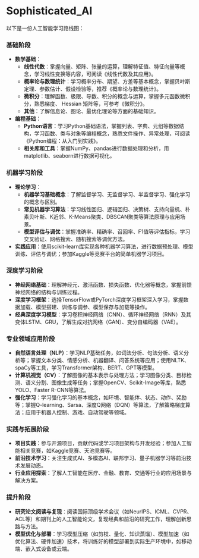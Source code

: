 # Sophisticated_AI
以下是一份人工智能学习路线图：

### 基础阶段
- **数学基础**：
    - **线性代数**：掌握向量、矩阵、张量的运算，理解特征值、特征向量等概念，学习线性变换等内容，可阅读《线性代数及其应用》。
    - **概率论与数理统计**：学习概率分布、期望、方差等基本概念，掌握贝叶斯定理、参数估计、假设检验等，推荐《概率论与数理统计》。
    - **微积分**：理解函数、极限、导数、积分的概念与运算，掌握多元函数微积分，熟悉梯度、 Hessian 矩阵等，可参考《微积分》。
    - **其他**：了解信息论、图论、最优化理论等方面的基础知识。
- **编程基础**：
    - **Python语言**：学习Python基础语法，掌握列表、字典、元组等数据结构，学习函数、类与对象等编程概念，熟悉文件操作、异常处理，可阅读《Python编程：从入门到实践》。
    - **相关库和工具**：掌握NumPy、pandas进行数据处理和分析，用matplotlib、seaborn进行数据可视化。

### 机器学习阶段
- **理论学习**：
    - **机器学习基础概念**：了解监督学习、无监督学习、半监督学习、强化学习的概念与区别。
    - **常见机器学习算法**：学习线性回归、逻辑回归、决策树、支持向量机、朴素贝叶斯、K近邻、K-Means聚类、DBSCAN聚类等算法原理与应用场景。
    - **模型评估与调优**：掌握准确率、精确率、召回率、F1值等评估指标，学习交叉验证、网格搜索、随机搜索等调优方法。
- **实践应用**：使用scikit-learn库实现各种机器学习算法，进行数据预处理、模型训练、评估与调优；参加Kaggle等竞赛平台的简单机器学习项目。

### 深度学习阶段
- **神经网络基础**：理解神经元、激活函数、损失函数、优化器等概念，掌握前馈神经网络的结构与训练过程。
- **深度学习框架**：选择TensorFlow或PyTorch深度学习框架深入学习，掌握数据加载、模型搭建、训练与调参、模型保存与加载等操作。
- **经典深度学习模型**：学习卷积神经网络（CNN）、循环神经网络（RNN）及其变体LSTM、GRU，了解生成对抗网络（GAN）、变分自编码器（VAE）。

### 专业领域应用阶段
- **自然语言处理（NLP）**：学习NLP基础任务，如词法分析、句法分析、语义分析等；掌握文本分类、情感分析、机器翻译、问答系统等应用；使用NLTK、spaCy等工具，学习Transformer架构、BERT、GPT等模型。
- **计算机视觉（CV）**：了解图像的基本表示与处理方法；学习图像分类、目标检测、语义分割、图像生成等任务；掌握OpenCV、Scikit-Image等库，熟悉YOLO、Faster R-CNN等算法。
- **强化学习**：学习强化学习的基本概念，如环境、智能体、状态、动作、奖励等；掌握Q-learning、Sarsa、深度Q网络（DQN）等算法，了解策略梯度算法；应用于机器人控制、游戏、自动驾驶等领域。

### 实践与拓展阶段
- **项目实践**：参与开源项目，贡献代码或学习项目架构与开发经验；参加人工智能相关竞赛，如Kaggle竞赛、天池竞赛等。
- **前沿技术学习**：关注生成式AI、多模态AI、联邦学习、量子机器学习等前沿技术发展动态。
- **行业应用探索**：了解人工智能在医疗、金融、教育、交通等行业的应用场景与解决方案。

### 提升阶段
- **研究论文阅读与复现**：阅读国际顶级学术会议（如NeurIPS、ICML、CVPR、ACL等）和期刊上的人工智能论文，复现经典和前沿的研究工作，理解创新思路与方法。
- **模型优化与部署**：学习模型压缩（如剪枝、量化、知识蒸馏）、模型加速（如优化算法、硬件加速）技术，将训练好的模型部署到实际生产环境中，如移动端、嵌入式设备或云端。

